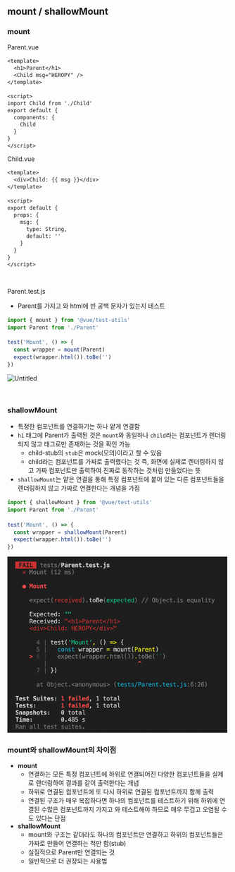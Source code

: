 ## mount / shallowMount

### mount

Parent.vue

```vue
<template>
  <h1>Parent</h1>
  <Child msg="HEROPY" />
</template>

<script>
import Child from './Child'
export default {
  components: {
    Child
  }
}
</script>
```

Child.vue

```vue
<template>
  <div>Child: {{ msg }}</div>
</template>

<script>
export default {
  props: {
    msg: {
      type: String,
      default: ''
    }
  }
}
</script>
```

<br/>

Parent.test.js

- Parent를 가지고 와 html에 빈 공백 문자가 있는지 테스트

```jsx
import { mount } from '@vue/test-utils'
import Parent from './Parent'

test('Mount', () => {
  const wrapper = mount(Parent)
  expect(wrapper.html()).toBe('')
})
```

![Untitled](https://s3-us-west-2.amazonaws.com/secure.notion-static.com/6f8ad437-8824-4698-9138-5016f80969d3/Untitled.png)

<br/>

### shallowMount

- 특정한 컴포넌트를 연결하기는 하나 얕게 연결함
- `h1` 태그에 Parent가 출력된 것은 `mount`와 동일하나 `child`라는 컴포넌트가 렌더링되지 않고 태그로만 존재하는 것을 확인 가능
    - child-stub의 `stub`은 mock(모의)이라고 할 수 있음
    - child라는 컴포넌트를 가짜로 출력했다는 것 즉, 화면에 실제로 렌더링하지 않고 가짜 컴포넌트만 출력하여 진짜로 동작하는 것처럼 만들었다는 뜻
- `shallowMount`는 얕은 연결을 통해 특정 컴포넌트에 붙어 있는 다른 컴포넌트들을 렌더링하지 않고 가짜로 연결한다는 개념을 가짐

```jsx
import { shallowMount } from '@vue/test-utils'
import Parent from './Parent'

test('Mount', () => {
  const wrapper = shallowMount(Parent)
  expect(wrapper.html()).toBe('')
})
```

<img src="../images/5-20.png" width="500px" />

<br/>

### mount와 shallowMount의 차이점

- **mount**
    - 연결하는 모든 특정 컴포넌트에 하위로 연결되어진 다양한 컴포넌트들을 실제로 렌더링하여 결과를 같이 출력한다는 개념
    - 하위로 연결된 컴포넌트에 또 다시 하위로 연결된 컴포넌트까지 함께 출력
    - 연결된 구조가 매우 복잡하다면 하나의 컴포넌트를 테스트하기 위해 하위에 연결된 수많은 컴포넌트까지 가지고 와 테스트해야 하므로 매우 무겁고 오염될 수도 있다는 단점
- **shallowMount**
    - mount와 구조는 같더라도 하나의 컴포넌트만 연결하고 하위의 컴포넌트들은 가짜로 만들어 연결하는 척만 함(stub)
    - 실질적으로 Parent만 연결되는 것
    - 일반적으로 더 권장되는 사용법